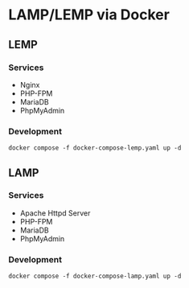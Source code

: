 # LAMP/LEMP via Docker

<h2>LEMP</h2>
<h3>Services</h3>
<ul>
  <li>Nginx</li>
  <li>PHP-FPM</li>
  <li>MariaDB</li>
  <li>PhpMyAdmin</li>
</ul>
<h3>Development</h3>
<code>docker compose -f docker-compose-lemp.yaml up -d</code>
<h2>LAMP</h2>
<h3>Services</h3>
<ul>
  <li>Apache Httpd Server</li>
  <li>PHP-FPM</li>
  <li>MariaDB</li>
  <li>PhpMyAdmin</li>
</ul>
<h3>Development</h3>
<code>docker compose -f docker-compose-lamp.yaml up -d</code>
